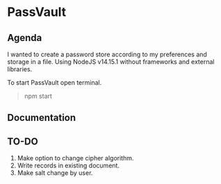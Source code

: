 # PassVault

## Agenda

I wanted to create a password store according to my preferences and storage in a file. Using NodeJS v14.15.1 without frameworks and external libraries.

To start PassVault open terminal.

> npm start

## Documentation

## TO-DO

1. Make option to change cipher algorithm.
2. Write records in existing document.
3. Make salt change by user.
